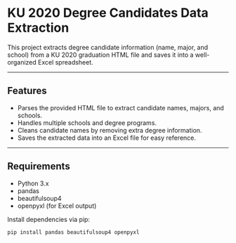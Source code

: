 # KU 2020 Degree Candidates Data Extraction

This project extracts degree candidate information (name, major, and school) from a KU 2020 graduation HTML file and saves it into a well-organized Excel spreadsheet.

---

## Features

- Parses the provided HTML file to extract candidate names, majors, and schools.
- Handles multiple schools and degree programs.
- Cleans candidate names by removing extra degree information.
- Saves the extracted data into an Excel file for easy reference.

---

## Requirements

- Python 3.x  
- pandas  
- beautifulsoup4  
- openpyxl (for Excel output)  

Install dependencies via pip:

```bash
pip install pandas beautifulsoup4 openpyxl
